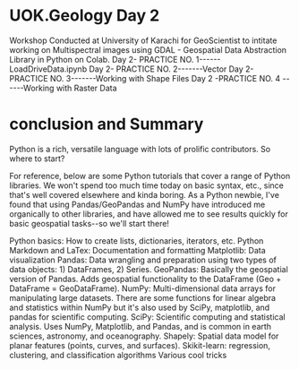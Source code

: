 # UOK.Geology  Day 2
Workshop Conducted at University of Karachi for GeoScientist  to intitate working on Multispectral images using  GDAL - Geospatial Data Abstraction Library in Python on Colab.
Day 2- PRACTICE NO. 1------ LoadDriveData.ipynb
Day 2- PRACTICE NO. 2-------Vector
Day 2- PRACTICE NO. 3-------Working with Shape Files
Day 2 -PRACTICE NO. 4 ------Working with Raster Data

#  conclusion and Summary
Python is a rich, versatile language with lots of prolific contributors. So where to start?

For reference, below are some Python tutorials that cover a range of Python libraries. We won't spend too much time today on basic syntax, etc., since that's well covered elsewhere and kinda boring. As a Python newbie, I've found that using Pandas/GeoPandas and NumPy have introduced me organically to other libraries, and have allowed me to see results quickly for basic geospatial tasks--so we'll start there!

Python basics: How to create lists, dictionaries, iterators, etc.
Python Markdown and LaTex: Documentation and formatting
Matplotlib: Data visualization
Pandas: Data wrangling and preparation using two types of data objects: 1) DataFrames, 2) Series.
GeoPandas: Basically the geospatial version of Pandas. Adds geospatial functionality to the DataFrame (Geo + DataFrame = GeoDataFrame).
NumPy: Multi-dimensional data arrays for manipulating large datasets. There are some functions for linear algebra and statistics within NumPy but it's also used by SciPy, matplotlib, and pandas for scientific computing.
SciPy: Scientific computing and statistical analysis. Uses NumPy, Matplotlib, and Pandas, and is common in earth sciences, astronomy, and oceanography.
Shapely: Spatial data model for planar features (points, curves, and surfaces).
Skikit-learn: regression, clustering, and classification algorithms
Various cool tricks
